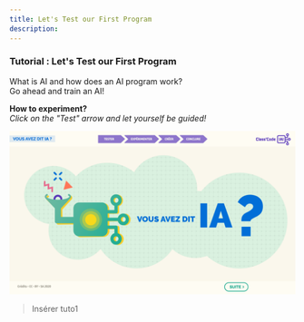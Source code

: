 ```yaml
---
title: Let's Test our First Program
description:
---
```

### Tutorial : Let's Test our First Program

What is AI and how does an AI program work?  
Go ahead and train an AI!

**How to experiment?**  
_Click on the "Test" arrow and let yourself be guided!_

[![](../Images/Tuto-M1-FirstProgram.png)](https://pixees.fr/classcodeiai/app/tuto1/)

>Insérer tuto1
